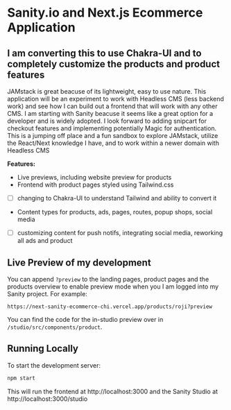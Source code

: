 # Sanity.io and Next.js Ecommerce Application

## I am converting this to use Chakra-UI and to completely customize the products and product features

JAMstack is great beacuse of its lightweight, easy to use nature. This application will be an experiment to work with Headless CMS (less backend work) and see how I can build out a frontend that will work with any other CMS. I am starting with Sanity beacuse it seems like a great option for a developer and is widely adopted. I look forward to adding snipcart for checkout features and implementing potentially Magic for authentication. This is a jumping off place and a fun sandbox to explore JAMstack, utilize the React/Next knowledge I have, and to work within a newer domain with Headless CMS

**Features:**

- Live previews, including website preview for products
- Frontend with product pages styled using Tailwind.css
- [ ] changing to Chakra-UI to understand Tailwind and ability to convert it
- Content types for products, ads, pages, routes, popup shops, social media
- [ ] customizing content for push notifs, integrating social media, reworking all ads and product

## Live Preview of my development

You can append `?preview` to the landing pages, product pages and the products overview to enable preview mode when you I am logged into my Sanity project. For example:

`https://next-sanity-ecommerce-chi.vercel.app/products/roji?preview`

You can find the code for the in-studio preview over in `/studio/src/components/product`.

## Running Locally

To start the development server:

```bash
npm start
```

This will run the frontend at http://localhost:3000 and the Sanity Studio at http://localhost:3000/studio
